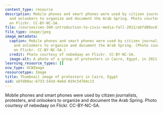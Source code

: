 ```yaml
---
content_type: resource
description: Mobile phones and smart phones were used by citizen journalists, protesters,
  and onlookers to organize and document the Arab Spring. Photo courtesy of nebedaay
  on Flickr. CC-BY-NC-SA.
file: /courses/cms-360-introduction-to-civic-media-fall-2012/abfd80ac6733543d9e6d019c54784c13_cms-360f12-th.jpg
file_type: image/jpeg
image_metadata:
  caption: Mobile phones and smart phones were used by citizen journalists, protesters,
    and onlookers to organize and document the Arab Spring. (Photo courtesy of [nebedaay](http://www.flickr.com/photos/nebedaay/5429437994)
    on Flickr. CC-BY-NC-SA.)
  credit: Photo courtesy of nebedaay on Flickr. CC-BY-NC-SA.
  image-alt: A photo of a group of protesters in Cairo, Egypt, in 2011.
learning_resource_types: []
ocw_type: OCWImage
resourcetype: Image
title: Thumbnail image of protesters in Cairo, Egypt
uid: abfd80ac-6733-543d-9e6d-019c54784c13
---
```

Mobile phones and smart phones were used by citizen journalists, protesters, and onlookers to organize and document the Arab Spring. Photo courtesy of nebedaay on Flickr. CC-BY-NC-SA.

